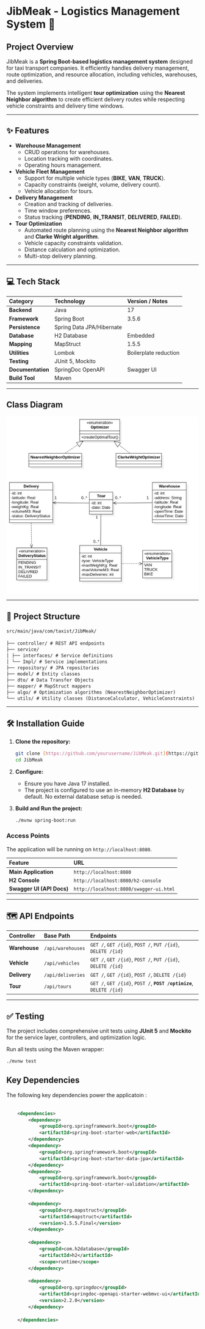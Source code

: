 # JibMeak - Logistics Management System 🚚

## Project Overview

JibMeak is a **Spring Boot-based logistics management system** designed for taxi transport companies. It efficiently handles delivery management, route optimization, and resource allocation, including vehicles, warehouses, and deliveries.

The system implements intelligent **tour optimization** using the **Nearest Neighbor algorithm** to create efficient delivery routes while respecting vehicle constraints and delivery time windows.

---

## ✨ Features

* **Warehouse Management**
    * CRUD operations for warehouses.
    * Location tracking with coordinates.
    * Operating hours management.
* **Vehicle Fleet Management**
    * Support for multiple vehicle types (**BIKE**, **VAN**, **TRUCK**).
    * Capacity constraints (weight, volume, delivery count).
    * Vehicle allocation for tours.
* **Delivery Management**
    * Creation and tracking of deliveries.
    * Time window preferences.
    * Status tracking (**PENDING**, **IN\_TRANSIT**, **DELIVERED**, **FAILED**).
* **Tour Optimization**
    * Automated route planning using the **Nearest Neighbor algorithm** and **Clarke Wright algorithm**.
    * Vehicle capacity constraints validation.
    * Distance calculation and optimization.
    * Multi-stop delivery planning.

---

## 💻 Tech Stack

| Category | Technology | Version / Notes |
| :--- | :--- | :--- |
| **Backend** | Java | 17 |
| **Framework** | Spring Boot | 3.5.6 |
| **Persistence** | Spring Data JPA/Hibernate | |
| **Database** | H2 Database | Embedded |
| **Mapping** | MapStruct | 1.5.5 |
| **Utilities** | Lombok | Boilerplate reduction |
| **Testing** | JUnit 5, Mockito | |
| **Documentation** | SpringDoc OpenAPI | Swagger UI |
| **Build Tool** | Maven | |

---

## Class Diagram 

![JibMeak Class Diagram](images/CD.jpg)

---
## 📂 Project Structure

```shell
src/main/java/com/taxist/JibMeak/ 

├── controller/ # REST API endpoints 
├── service/
│ ├── interfaces/ # Service definitions 
│ └── Impl/ # Service implementations
├── repository/ # JPA repositories 
├── model/ # Entity classes 
├── dto/ # Data Transfer Objects
├── mapper/ # MapStruct mappers 
├── algo/ # Optimization algorithms (NearestNeighborOptimizer) 
└── utils/ # Utility classes (DistanceCalculator, VehicleConstraints)
```

---

## 🛠️ Installation Guide

1.  **Clone the repository:**
    ```bash
    git clone [https://github.com/yourusername/JibMeak.git](https://github.com/yourusername/JibMeak.git)
    cd JibMeak
    ```

2.  **Configure:**
    * Ensure you have Java 17 installed.
    * The project is configured to use an in-memory **H2 Database** by default. No external database setup is needed.

3.  **Build and Run the project:**
    ```bash
    ./mvnw spring-boot:run
    ```

### Access Points

The application will be running on `http://localhost:8080`.

| Feature | URL |
| :--- | :--- |
| **Main Application** | `http://localhost:8080` |
| **H2 Console** | `http://localhost:8080/h2-console` |
| **Swagger UI (API Docs)** | `http://localhost:8080/swagger-ui.html` |

---

## 🗺️ API Endpoints

| Controller | Base Path | Endpoints |
| :--- | :--- | :--- |
| **Warehouse** | `/api/warehouses` | `GET /`, `GET /{id}`, `POST /`, `PUT /{id}`, `DELETE /{id}` |
| **Vehicle** | `/api/vehicles` | `GET /`, `GET /{id}`, `POST /`, `PUT /{id}`, `DELETE /{id}` |
| **Delivery** | `/api/deliveries` | `GET /`, `GET /{id}`, `POST /`, `DELETE /{id}` |
| **Tour** | `/api/tours` | `GET /`, `GET /{id}`, `POST /`, **`POST /optimize`**, `DELETE /{id}` |

---

## ✅ Testing

The project includes comprehensive unit tests using **JUnit 5** and **Mockito** for the service layer, controllers, and optimization logic.

Run all tests using the Maven wrapper:

```bash
./mvnw test
```


## Key Dependencies 

The following key dependencies power the applicatoin : 

```XML

    <dependencies>
        <dependency>
            <groupId>org.springframework.boot</groupId>
            <artifactId>spring-boot-starter-web</artifactId>
        </dependency>
        <dependency>
            <groupId>org.springframework.boot</groupId>
            <artifactId>spring-boot-starter-data-jpa</artifactId>
        </dependency>
        <dependency>
            <groupId>org.springframework.boot</groupId>
            <artifactId>spring-boot-starter-validation</artifactId>
        </dependency>
    
        <dependency>
            <groupId>org.mapstruct</groupId>
            <artifactId>mapstruct</artifactId>
            <version>1.5.5.Final</version>
        </dependency>
    
        <dependency>
            <groupId>com.h2database</groupId>
            <artifactId>h2</artifactId>
            <scope>runtime</scope>
        </dependency>
    
        <dependency>
            <groupId>org.springdoc</groupId>
            <artifactId>springdoc-openapi-starter-webmvc-ui</artifactId>
            <version>2.2.0</version>
        </dependency>
    
    </dependencies>
```
